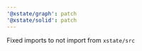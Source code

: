 ```yaml
---
'@xstate/graph': patch
'@xstate/solid': patch
---
```


Fixed imports to not import from `xstate/src`
